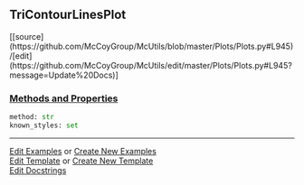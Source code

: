 ## <a id="McUtils.Plots.Plots.TriContourLinesPlot">TriContourLinesPlot</a> 
<div class="docs-source-link" markdown="1">
[[source](https://github.com/McCoyGroup/McUtils/blob/master/Plots/Plots.py#L945)/[edit](https://github.com/McCoyGroup/McUtils/edit/master/Plots/Plots.py#L945?message=Update%20Docs)]
</div>



<div class="collapsible-section">
 <div class="collapsible-section collapsible-section-header" markdown="1">
 
### <a class="collapse-link" data-toggle="collapse" href="#methods">Methods and Properties</a> <a class="float-right" data-toggle="collapse" href="#methods"><i class="fa fa-chevron-down"></i></a>

 </div>
 <div class="collapsible-section collapsible-section-body collapse" id="methods" markdown="1">

```python
method: str
known_styles: set
```


 </div>
</div>




___

[Edit Examples](https://github.com/McCoyGroup/McUtils/edit/gh-pages/ci/examples/McUtils/Plots/Plots/TriContourLinesPlot.md) or 
[Create New Examples](https://github.com/McCoyGroup/McUtils/new/gh-pages/?filename=ci/examples/McUtils/Plots/Plots/TriContourLinesPlot.md) <br/>
[Edit Template](https://github.com/McCoyGroup/McUtils/edit/gh-pages/ci/docs/McUtils/Plots/Plots/TriContourLinesPlot.md) or 
[Create New Template](https://github.com/McCoyGroup/McUtils/new/gh-pages/?filename=ci/docs/templates/McUtils/Plots/Plots/TriContourLinesPlot.md) <br/>
[Edit Docstrings](https://github.com/McCoyGroup/McUtils/edit/master/Plots/Plots.py#L945?message=Update%20Docs)
